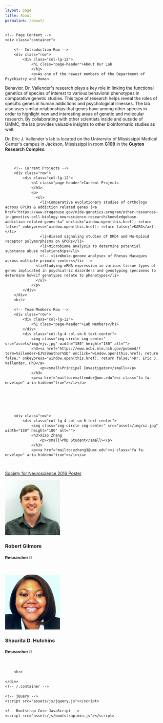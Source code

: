 ```yaml
---
layout: page
title: About
permalink: /about/
---
```


    <!-- Page Content -->
    <div class="container">

        <!-- Introduction Row -->
        <div class="row">
            <div class="col-lg-12">
                <h1 class="page-header">About Our Lab
                </h1>
                <p>As one of the newest members of the Department of Psychiatry and Human
Behavior, Dr. Vallender's research plays a key role in linking the functional genetics of species of interest to various behavioral phenotypes in comparative genetic studies.  This type
                                                                   of research helps reveal the roles of specific genes in human addictions and psychological illnesses.  The lab also uses similar relationships that genes have among other species in order to
                                                                   highlight new and interesting areas of genetic and molecular research.  By collaborating with other scientists inside and outside of UMMC, the lab provides valuable insights to
                                                                   other bioinformatic studies as well.</p>
                <p>Dr. Eric J. Vallender's lab is located on the University of Mississippi Medical Center's campus in Jackson, Mississippi in room <strong>G109</strong> in the <strong>Guyton Research Complex</strong>. </p>
            </div>
        </div>
        <br/>
        
        <!-- Current Projects -->
        <div class="row">
            <div class="col-lg-12">
                <h1 class="page-header">Current Projects
                </h1>
                <p>
                  <ul>
                    <li>Comparative evolutionary studies of orthologs across GPCRs & addiction related genes (<a href="https://www.drugabuse.gov/nida-genetics-program/other-resources-in-genetics-cell-biology-neuroscience-research/knowledgebase-addiction-related-genes-ka" onclick="window.open(this.href); return false;" onkeypress="window.open(this.href); return false;">KARG</a>)</li>
                    <li>Biased signaling studies of DRD4 and Mu-Opioid receptor polymorphisms on GPCRs</li>
                    <li>Microbiome analysis to determine potential substance abuse relationships</li>
                    <!-- <li>Whole-genome analyses of Rhesus Macaques across multiple primate centers</li> -->
                  <li>Studying mRNA expression in various tissue types of genes implicated in psychiatric disorders and genotyping specimens to determine how/if genotypes relate to phenotypes</li>
                  </ul>  
                </p>
            </div>
        </div>
        <br/>
        
        <!-- Team Members Row -->
        <div class="row">
            <div class="col-lg-12">
                <h1 class="page-header">Lab Members</h1>
            </div>
            <div class="col-lg-4 col-sm-6 text-center">
                <img class="img-circle img-center" src="assets/img/ejv.jpg" width="180" height="180" alt="">
                <h3><a href="https://www.ncbi.nlm.nih.gov/pubmed/?term=Vallender+EJ%5Bauthor%5D" onclick="window.open(this.href); return false;" onkeypress="window.open(this.href); return false;">Dr. Eric J. Vallender, PhD</a>
                    <p><small>Principal Investigator</small></p>
                </h3>
                <p><a href="mailto:evallender@umc.edu"><i class="fa fa-envelope" aria-hidden="true"></i></a>
&nbsp;&nbsp;
<a href="https://www.linkedin.com/in/ejvallender/"><i class="fa fa-linkedin" aria-hidden="true"></i></a>
&nbsp;&nbsp;
<a href="https://www.umc.edu/Eric_Vallender_2C_PhD.asp"><i class="fa fa-university" aria-hidden="true"></i></a>
</p>
            </div>
        </div>
        <br/>
        <br/>

        <div class="row">
            <div class="col-lg-4 col-sm-6 text-center">
                <img class="img-circle img-center" src="assets/img/xz.jpg" width="180" height="180" alt="">
                <h3>Xiao Zhang
                    <p><small>PhD Student</small></p>
                </h3>
                <p><a href="mailto:xzhang3@umc.edu"><i class="fa fa-envelope" aria-hidden="true"></i></a>
&nbsp;&nbsp;
<a href="https://www.linkedin.com/in/xiao-zhang-bb784a58/"><i class="fa fa-linkedin" aria-hidden="true"></i></a>
&nbsp;&nbsp;
<a href="https://www.umc.edu/education/schools/graduate_studies/neuroscience/xiao_zhang.aspx"><i class="fa fa-university" aria-hidden="true"></i></a>
</p>
<p><a href="Xiao-SFN-2016.pdf" onclick="window.open(this.href); return false;" onkeypress="window.open(this.href); return false;">Society for Neuroscience 2016 Poster</a></p>
            </div>
            <div class="col-lg-4 col-sm-6 text-center">
                <img class="img-circle img-center" src="assets/img/rg.png" width="180" height="180" alt="">
                <h3>Robert Gilmore
                    <p><small>Researcher II</small></p>
                </h3>
                <p><a href="mailto:rgilmore@umc.edu"><i class="fa fa-envelope" aria-hidden="true"></i></a>
&nbsp;&nbsp;
<a href="https://www.linkedin.com/in/robert-gilmore-7b451592/"><i class="fa fa-linkedin" aria-hidden="true"></i></a>
&nbsp;&nbsp;
<a href="https://www.umc.edu/directory/details.aspx?emp=Nzg0NzA%3d"><i class="fa fa-university" aria-hidden="true"></i></a>
&nbsp;&nbsp;
<a href="https://github.com/grabear"><i class="fa fa-github" aria-hidden="true"></i></a>
</p>
            </div>
            <div class="col-lg-4 col-sm-6 text-center">
                <img class="img-circle img-center" src="assets/img/sdh.jpg" width="180" height="180" alt="">
                <h3>Shaurita D. Hutchins
                    <p><small>Researcher II</small></p>
                </h3>
<p><a href="mailto:shutchins2@umc.edu"><i class="fa fa-envelope" aria-hidden="true"></i></a>
&nbsp;&nbsp;
<a href="https://www.linkedin.com/in/sdhutchins/"><i class="fa fa-linkedin" aria-hidden="true"></i></a>
&nbsp;&nbsp;
<a href="https://www.umc.edu/directory/details.aspx?emp=NzIxNDc%3d"><i class="fa fa-university" aria-hidden="true"></i></a>
&nbsp;&nbsp;
<a href="https://github.com/sdhutchins"><i class="fa fa-github" aria-hidden="true"></i></a>
</p>
            </div>
        </div>

        <hr>

    </div>
    <!-- /.container -->

    <!-- jQuery -->
    <script src="assets/js/jquery.js"></script>

    <!-- Bootstrap Core JavaScript -->
    <script src="assets/js/bootstrap.min.js"></script>

